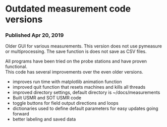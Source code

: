 # Outdated measurement code versions

### Published Apr 20, 2019

Older GUI for various measurements.  This version does not use pymeasure or multiprocessing.  The save function is does not save as CSV files.

All programs have been tried on the probe stations and have proven functional.  
This code has several improvements over the even older versions.

- improves run time with matplotlib animation function
- improved quit function that resets machines and kills all threads
- improved directory settings, default directory is ~/docs/measurements
- Built USMR and SOT USMR code
- toggle buttons for field output directions and loops
- dictionaries used to define default parameters for easy updates going forward
- better labeling and saved data
